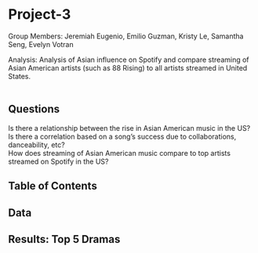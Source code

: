 # Project-3


Group Members:  Jeremiah Eugenio, Emilio Guzman, Kristy Le, Samantha Seng, Evelyn Votran


Analysis: Analysis of Asian influence on Spotify and compare streaming of Asian American artists (such as 88 Rising) to all artists streamed in United States.
<br>
<br>
## Questions
Is there a relationship between the rise in Asian American music in the US?<br>
Is there a correlation based on a song’s success due to collaborations, danceability, etc?<br>
How does streaming of Asian American music compare to top artists streamed on Spotify in the US?<br>


## Table of Contents



## Data



## Results: Top 5 Dramas

